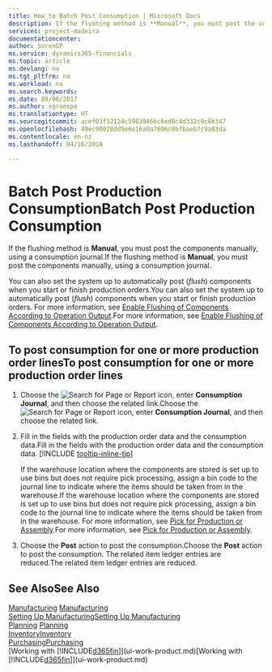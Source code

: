 ```yaml
---
title: How to Batch Post Consumption | Microsoft Docs
description: If the flushing method is **Manual**, you must post the components manually, using a consumption journal.
services: project-madeira
documentationcenter: 
author: SorenGP
ms.service: dynamics365-financials
ms.topic: article
ms.devlang: na
ms.tgt_pltfrm: na
ms.workload: na
ms.search.keywords: 
ms.date: 09/06/2017
ms.author: sgroespe
ms.translationtype: HT
ms.sourcegitcommit: acef03f32124c5983846bc6ed0c4d332c9c8b347
ms.openlocfilehash: 49ec90028dd5e6e16a9a7606c0bfbaeb7c9a83da
ms.contentlocale: en-nz
ms.lasthandoff: 04/16/2018

---
```

# <a name="batch-post-production-consumption"></a><span data-ttu-id="bc693-103">Batch Post Production Consumption</span><span class="sxs-lookup"><span data-stu-id="bc693-103">Batch Post Production Consumption</span></span>
<span data-ttu-id="bc693-104">If the flushing method is **Manual**, you must post the components manually, using a consumption journal.</span><span class="sxs-lookup"><span data-stu-id="bc693-104">If the flushing method is **Manual**, you must post the components manually, using a consumption journal.</span></span>

<span data-ttu-id="bc693-105">You can also set the system up to automatically post (*flush*) components when you start or finish production orders.</span><span class="sxs-lookup"><span data-stu-id="bc693-105">You can also set the system up to automatically post (*flush*) components when you start or finish production orders.</span></span> <span data-ttu-id="bc693-106">For more information, see [Enable Flushing of Components According to Operation Output](production-how-to-flush-components-according-to-operation-output.md).</span><span class="sxs-lookup"><span data-stu-id="bc693-106">For more information, see [Enable Flushing of Components According to Operation Output](production-how-to-flush-components-according-to-operation-output.md).</span></span>

## <a name="to-post-consumption-for-one-or-more-production-order-lines"></a><span data-ttu-id="bc693-107">To post consumption for one or more production order lines</span><span class="sxs-lookup"><span data-stu-id="bc693-107">To post consumption for one or more production order lines</span></span>  
1. <span data-ttu-id="bc693-108">Choose the ![Search for Page or Report](media/ui-search/search_small.png "Search for Page or Report icon") icon, enter **Consumption Journal**, and then choose the related link.</span><span class="sxs-lookup"><span data-stu-id="bc693-108">Choose the ![Search for Page or Report](media/ui-search/search_small.png "Search for Page or Report icon") icon, enter **Consumption Journal**, and then choose the related link.</span></span>  
2. <span data-ttu-id="bc693-109">Fill in the fields with the production order data and the consumption data.</span><span class="sxs-lookup"><span data-stu-id="bc693-109">Fill in the fields with the production order data and the consumption data.</span></span> [!INCLUDE [tooltip-inline-tip](includes/tooltip-inline-tip_md.md)]  

   <span data-ttu-id="bc693-110">If the warehouse location where the components are stored is set up to use bins but does not require pick processing, assign a bin code to the journal line to indicate where the items should be taken from in the warehouse.</span><span class="sxs-lookup"><span data-stu-id="bc693-110">If the warehouse location where the components are stored is set up to use bins but does not require pick processing, assign a bin code to the journal line to indicate where the items should be taken from in the warehouse.</span></span> <span data-ttu-id="bc693-111">For more information, see [Pick for Production or Assembly](warehouse-how-to-pick-for-production.md).</span><span class="sxs-lookup"><span data-stu-id="bc693-111">For more information, see [Pick for Production or Assembly](warehouse-how-to-pick-for-production.md).</span></span>  
3. <span data-ttu-id="bc693-112">Choose the **Post** action to post the consumption.</span><span class="sxs-lookup"><span data-stu-id="bc693-112">Choose the **Post** action to post the consumption.</span></span> <span data-ttu-id="bc693-113">The related item ledger entries are reduced.</span><span class="sxs-lookup"><span data-stu-id="bc693-113">The related item ledger entries are reduced.</span></span>

## <a name="see-also"></a><span data-ttu-id="bc693-114">See Also</span><span class="sxs-lookup"><span data-stu-id="bc693-114">See Also</span></span>  
<span data-ttu-id="bc693-115">[Manufacturing](production-manage-manufacturing.md)  </span><span class="sxs-lookup"><span data-stu-id="bc693-115">[Manufacturing](production-manage-manufacturing.md)  </span></span>  
[<span data-ttu-id="bc693-116">Setting Up Manufacturing</span><span class="sxs-lookup"><span data-stu-id="bc693-116">Setting Up Manufacturing</span></span>](production-configure-production-processes.md)  
<span data-ttu-id="bc693-117">[Planning](production-planning.md)    </span><span class="sxs-lookup"><span data-stu-id="bc693-117">[Planning](production-planning.md)    </span></span>  
[<span data-ttu-id="bc693-118">Inventory</span><span class="sxs-lookup"><span data-stu-id="bc693-118">Inventory</span></span>](inventory-manage-inventory.md)  
[<span data-ttu-id="bc693-119">Purchasing</span><span class="sxs-lookup"><span data-stu-id="bc693-119">Purchasing</span></span>](purchasing-manage-purchasing.md)  
<span data-ttu-id="bc693-120">[Working with [!INCLUDE[d365fin](includes/d365fin_md.md)]](ui-work-product.md)</span><span class="sxs-lookup"><span data-stu-id="bc693-120">[Working with [!INCLUDE[d365fin](includes/d365fin_md.md)]](ui-work-product.md)</span></span>


